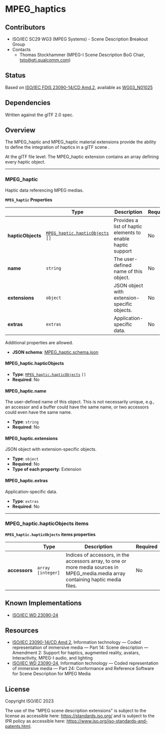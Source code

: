# MPEG_haptics

## Contributors

* ISO/IEC SC29 WG3 (MPEG Systems) - Scene Description Breakout Group
* Contacts
  * Thomas Stockhammer (MPEG-I Scene Description BoG Chair, tsto@qti.qualcomm.com)

## Status

Based on [ISO/IEC FDIS 23090-14/CD Amd.2](https://www.iso.org/standard/86439.html), available as [WG03_N01025](https://mpeg.expert/live/nextcloud/index.php/s/rdzb5GDTRxqdE6d)

## Dependencies

Written against the glTF 2.0 spec.

## Overview

The MPEG_haptic and MPEG_haptic material extensions provide the ability to define the integration of haptics in a glTF scene .

At the glTF file level: The MPEG_haptic extension contains an array defining every haptic object.

---------------------------------------
<a name="reference-mpeg_haptic"></a>
### MPEG_haptic

Haptic data referencing MPEG medias.

**`MPEG_haptic` Properties**

|   |Type|Description|Required|
|---|---|---|---|
|**hapticObjects**|[`MPEG_haptic.hapticObjects`](#mpeg_haptichapticobjects-items) `[]`|Provides a list of haptic elements to enable haptic support|No|
|**name**|`string`|The user-defined name of this object.|No|
|**extensions**|`object`|JSON object with extension-specific objects.|No|
|**extras**|`extras`|Application-specific data.|No|

Additional properties are allowed.

* **JSON schema**: [MPEG_haptic.schema.json](./schema/MPEG_haptic.schema.json)

#### MPEG_haptic.hapticObjects

* **Type**: [`MPEG_haptic.hapticObjects`](#mpeg_haptichapticobjects-items) `[]`
* **Required**: No

#### MPEG_haptic.name

The user-defined name of this object.  This is not necessarily unique, e.g., an accessor and a buffer could have the same name, or two accessors could even have the same name.

* **Type**: `string`
* **Required**: No

#### MPEG_haptic.extensions

JSON object with extension-specific objects.

* **Type**: `object`
* **Required**: No
* **Type of each property**: Extension

#### MPEG_haptic.extras

Application-specific data.

* **Type**: `extras`
* **Required**: No

---------------------------------------
<a name="reference-mpeg_haptic"></a>
### MPEG_haptic.hapticObjects items

**`MPEG_haptic.hapticObjects` items properties**

|   |Type|Description|Required|
|---|---|---|---|
|**accessors**|`array` `[integer]`|Indices of accessors, in the accessors array, to one or more media sources in MPEG_media.media array containing haptic media files.|No|


## Known Implementations

* [ISO/IEC WD 23090-24](https://www.iso.org/standard/83696.html)

## Resources

* [ISO/IEC 23090-14/CD Amd 2](https://www.iso.org/standard/86439.html), Information technology — Coded representation of immersive media — Part 14: Scene description — Amendment 2: Support for haptics, augmented reality, avatars, Interactivity, MPEG-I audio, and lighting 
* [ISO/IEC WD 23090-24](https://www.iso.org/standard/83696.html), Information technology — Coded representation of immersive media — Part 24: Conformance and Reference Software for Scene Description for MPEG Media

## License

Copyright ISO/IEC 2023

The use of the "MPEG scene description extensions" is subject to the license as accessible here: https://standards.iso.org/ and is subject to the IPR policy as accessible here: https://www.iso.org/iso-standards-and-patents.html.
